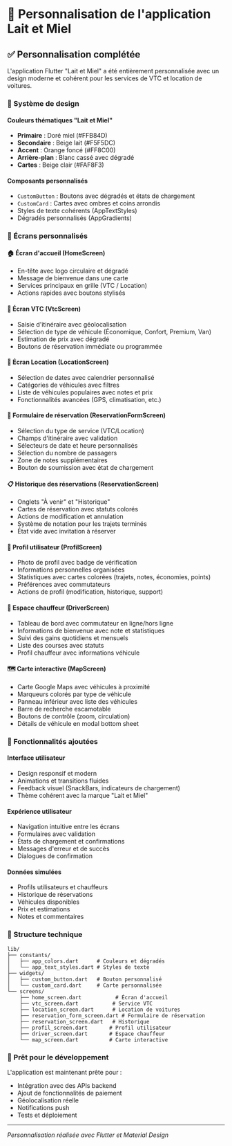 # 🍯 Personnalisation de l'application Lait et Miel

## ✅ Personnalisation complétée

L'application Flutter "Lait et Miel" a été entièrement personnalisée avec un design moderne et cohérent pour les services de VTC et location de voitures.

### 🎨 Système de design

#### Couleurs thématiques "Lait et Miel"
- **Primaire** : Doré miel (#FFB84D)
- **Secondaire** : Beige lait (#F5F5DC)
- **Accent** : Orange foncé (#FF8C00)
- **Arrière-plan** : Blanc cassé avec dégradé
- **Cartes** : Beige clair (#FAF8F3)

#### Composants personnalisés
- `CustomButton` : Boutons avec dégradés et états de chargement
- `CustomCard` : Cartes avec ombres et coins arrondis
- Styles de texte cohérents (AppTextStyles)
- Dégradés personnalisés (AppGradients)

### 📱 Écrans personnalisés

#### 🏠 Écran d'accueil (HomeScreen)
- En-tête avec logo circulaire et dégradé
- Message de bienvenue dans une carte
- Services principaux en grille (VTC / Location)
- Actions rapides avec boutons stylisés

#### 🚖 Écran VTC (VtcScreen)
- Saisie d'itinéraire avec géolocalisation
- Sélection de type de véhicule (Économique, Confort, Premium, Van)
- Estimation de prix avec dégradé
- Boutons de réservation immédiate ou programmée

#### 🚗 Écran Location (LocationScreen)
- Sélection de dates avec calendrier personnalisé
- Catégories de véhicules avec filtres
- Liste de véhicules populaires avec notes et prix
- Fonctionnalités avancées (GPS, climatisation, etc.)

#### 📝 Formulaire de réservation (ReservationFormScreen)
- Sélection du type de service (VTC/Location)
- Champs d'itinéraire avec validation
- Sélecteurs de date et heure personnalisés
- Sélection du nombre de passagers
- Zone de notes supplémentaires
- Bouton de soumission avec état de chargement

#### 📋 Historique des réservations (ReservationScreen)
- Onglets "À venir" et "Historique"
- Cartes de réservation avec statuts colorés
- Actions de modification et annulation
- Système de notation pour les trajets terminés
- État vide avec invitation à réserver

#### 👤 Profil utilisateur (ProfilScreen)
- Photo de profil avec badge de vérification
- Informations personnelles organisées
- Statistiques avec cartes colorées (trajets, notes, économies, points)
- Préférences avec commutateurs
- Actions de profil (modification, historique, support)

#### 🚙 Espace chauffeur (DriverScreen)
- Tableau de bord avec commutateur en ligne/hors ligne
- Informations de bienvenue avec note et statistiques
- Suivi des gains quotidiens et mensuels
- Liste des courses avec statuts
- Profil chauffeur avec informations véhicule

#### 🗺️ Carte interactive (MapScreen)
- Carte Google Maps avec véhicules à proximité
- Marqueurs colorés par type de véhicule
- Panneau inférieur avec liste des véhicules
- Barre de recherche escamotable
- Boutons de contrôle (zoom, circulation)
- Détails de véhicule en modal bottom sheet

### 🎯 Fonctionnalités ajoutées

#### Interface utilisateur
- Design responsif et modern
- Animations et transitions fluides
- Feedback visuel (SnackBars, indicateurs de chargement)
- Thème cohérent avec la marque "Lait et Miel"

#### Expérience utilisateur
- Navigation intuitive entre les écrans
- Formulaires avec validation
- États de chargement et confirmations
- Messages d'erreur et de succès
- Dialogues de confirmation

#### Données simulées
- Profils utilisateurs et chauffeurs
- Historique de réservations
- Véhicules disponibles
- Prix et estimations
- Notes et commentaires

### 🔧 Structure technique

```
lib/
├── constants/
│   ├── app_colors.dart      # Couleurs et dégradés
│   └── app_text_styles.dart # Styles de texte
├── widgets/
│   ├── custom_button.dart   # Bouton personnalisé
│   └── custom_card.dart     # Carte personnalisée
└── screens/
    ├── home_screen.dart           # Écran d'accueil
    ├── vtc_screen.dart           # Service VTC
    ├── location_screen.dart      # Location de voitures
    ├── reservation_form_screen.dart # Formulaire de réservation
    ├── reservation_screen.dart   # Historique
    ├── profil_screen.dart       # Profil utilisateur
    ├── driver_screen.dart       # Espace chauffeur
    └── map_screen.dart          # Carte interactive
```

### 🚀 Prêt pour le développement

L'application est maintenant prête pour :
- Intégration avec des APIs backend
- Ajout de fonctionnalités de paiement
- Géolocalisation réelle
- Notifications push
- Tests et déploiement

---

*Personnalisation réalisée avec Flutter et Material Design*
